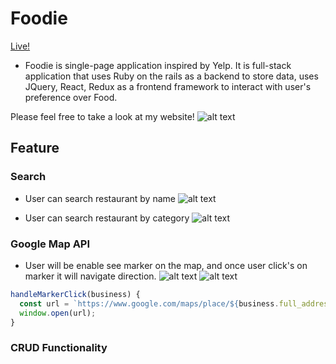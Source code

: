 # Foodie


[Live!](http://foodienyc.herokuapp.com/#/)


* Foodie is single-page application inspired by Yelp.
It is full-stack application that uses
 Ruby on the rails as a backend to store data,
uses JQuery, React, Redux as a frontend framework to interact with user's  preference over Food.


Please feel free to take a look at my website!
![alt text](https://github.com/seoi99/foodie/blob/master/app/assets/images/main.png)

## Feature

### Search
* User can search restaurant by name
![alt text](https://github.com/seoi99/foodie/tree/master/app/assets/images/name.png)

* User can search restaurant by category
![alt text](https://github.com/seoi99/foodie/tree/master/app/assets/images/category.png)


### Google Map API
* User will be enable see marker on the map, and once user click's on marker it will navigate direction.
![alt text](https://github.com/seoi99/foodie/tree/master/app/assets/images/map.png)
![alt text](https://github.com/seoi99/foodie/tree/master/app/assets/images/navigation.png)

``` javascript
handleMarkerClick(business) {
  const url = `https://www.google.com/maps/place/${business.full_address}`;
  window.open(url);
}
```


### CRUD Functionality
``` javascript

```
###
